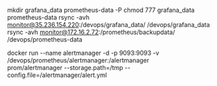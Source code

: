

mkdir grafana_data prometheus-data -P
chmod 777 grafana_data prometheus-data
rsync -avh monitor@35.236.154.220:/devops/grafana_data/ /devops/grafana_data
rsync -avh monitor@172.16.2.72:/prometheus/backupdata/ /devops/prometheus-data


docker run --name alertmanager -d -p 9093:9093 -v /devops/prometheus/alertmanager:/alertmanager \
prom/alertmanager --storage.path=/tmp --config.file=/alertmanager/alert.yml

